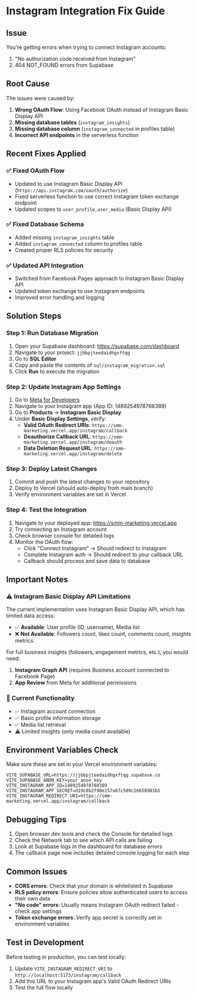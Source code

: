 # Instagram Integration Fix Guide

## Issue

You're getting errors when trying to connect Instagram accounts:
1. "No authorization code received from Instagram" 
2. 404 NOT_FOUND errors from Supabase

## Root Cause

The issues were caused by:
1. **Wrong OAuth Flow**: Using Facebook OAuth instead of Instagram Basic Display API
2. **Missing database tables** (`instagram_insights`)
3. **Missing database column** (`instagram_connected` in profiles table)
4. **Incorrect API endpoints** in the serverless function

## Recent Fixes Applied

### ✅ Fixed OAuth Flow
- Updated to use Instagram Basic Display API (`https://api.instagram.com/oauth/authorize`)
- Fixed serverless function to use correct Instagram token exchange endpoint
- Updated scopes to `user_profile,user_media` (Basic Display API)

### ✅ Fixed Database Schema
- Added missing `instagram_insights` table
- Added `instagram_connected` column to profiles table
- Created proper RLS policies for security

### ✅ Updated API Integration
- Switched from Facebook Pages approach to Instagram Basic Display API
- Updated token exchange to use Instagram endpoints
- Improved error handling and logging

## Solution Steps

### Step 1: Run Database Migration
1. Open your Supabase dashboard: https://supabase.com/dashboard
2. Navigate to your project: `jjbbpjteedaidhgxftqg`
3. Go to **SQL Editor**
4. Copy and paste the contents of `sql/instagram_migration.sql`
5. Click **Run** to execute the migration

### Step 2: Update Instagram App Settings
1. Go to [Meta for Developers](https://developers.facebook.com)
2. Navigate to your Instagram app (App ID: 1489254978768389)
3. Go to **Products** → **Instagram Basic Display**
4. Under **Basic Display Settings**, verify:
   - **Valid OAuth Redirect URIs**: `https://smm-marketing.vercel.app/instagram/callback`
   - **Deauthorize Callback URL**: `https://smm-marketing.vercel.app/instagram/deauth`
   - **Data Deletion Request URL**: `https://smm-marketing.vercel.app/instagram/delete`

### Step 3: Deploy Latest Changes
1. Commit and push the latest changes to your repository
2. Deploy to Vercel (should auto-deploy from main branch)
3. Verify environment variables are set in Vercel

### Step 4: Test the Integration
1. Navigate to your deployed app: https://smm-marketing.vercel.app
2. Try connecting an Instagram account
3. Check browser console for detailed logs
4. Monitor the OAuth flow:
   - Click "Connect Instagram" → Should redirect to Instagram
   - Complete Instagram auth → Should redirect to your callback URL
   - Callback should process and save data to database

## Important Notes

### ⚠️ Instagram Basic Display API Limitations
The current implementation uses Instagram Basic Display API, which has limited data access:
- ✅ **Available**: User profile (ID, username), Media list
- ❌ **Not Available**: Followers count, likes count, comments count, insights metrics

For full business insights (followers, engagement metrics, etc.), you would need:
1. **Instagram Graph API** (requires Business account connected to Facebook Page)
2. **App Review** from Meta for additional permissions

### 🔄 Current Functionality
- ✅ Instagram account connection
- ✅ Basic profile information storage
- ✅ Media list retrieval
- ⚠️ Limited insights (only media count available)

## Environment Variables Check

Make sure these are set in your Vercel environment variables:

```
VITE_SUPABASE_URL=https://jjbbpjteedaidhgxftqg.supabase.co
VITE_SUPABASE_ANON_KEY=your_anon_key
VITE_INSTAGRAM_APP_ID=1489254978768389
VITE_INSTAGRAM_APP_SECRET=d19c8b2f90e157a67c589c26658981b5
VITE_INSTAGRAM_REDIRECT_URI=https://smm-marketing.vercel.app/instagram/callback
```

## Debugging Tips

1. Open browser dev tools and check the Console for detailed logs
2. Check the Network tab to see which API calls are failing
3. Look at Supabase logs in the dashboard for database errors
4. The callback page now includes detailed console logging for each step

## Common Issues

- **CORS errors**: Check that your domain is whitelisted in Supabase
- **RLS policy errors**: Ensure policies allow authenticated users to access their own data
- **"No code" errors**: Usually means Instagram OAuth redirect failed - check app settings
- **Token exchange errors**: Verify app secret is correctly set in environment variables

## Test in Development

Before testing in production, you can test locally:

1. Update `VITE_INSTAGRAM_REDIRECT_URI` to `http://localhost:5173/instagram/callback`
2. Add this URL to your Instagram app's Valid OAuth Redirect URIs
3. Test the full flow locally
